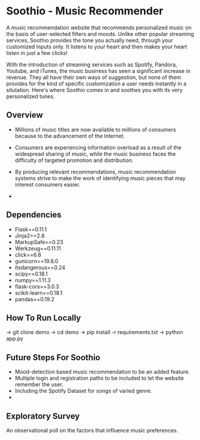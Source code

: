 # Soothio - Music Recommender

A music recommendation website that recommends personalized music on the basis of user-selected filters and moods. Unlike other popular streaming services, Soothio provides the tone you actually need, through your customized inputs only. It listens to your heart and then makes your heart listen in just a few clicks!

With the introduction of streaming services such as Spotify, Pandora, Youtube, and iTunes, the music business has seen a significant increase in revenue. They all have their own ways of suggestion, but none of them provides for the kind of specific customization a user needs instantly in a situtation. Here's where Soothio comes in and soothes you with its very personalized tunes.

## Overview

* Millions of music titles are now available to millions of consumers because to the advancement of the Internet.

* Consumers are experiencing information overload as a result of the widespread sharing of music, while the music business faces the difficulty of targeted promotion and distribution.

* By producing relevant recommendations, music recommendation systems strive to make the work of identifying music pieces that may interest consumers easier.
* 
## Dependencies

* Flask==0.11.1
* Jinja2==2.8
* MarkupSafe==0.23
* Werkzeug==0.11.11
* click==6.6
* gunicorn==19.6.0
* itsdangerous==0.24
* scipy==0.18.1
* numpy==1.11.3
* flask-cors==3.0.3
* scikit-learn==0.18.1
* pandas==0.19.2

## How To Run Locally

-> git clone  demo
-> cd demo
-> pip install -r requirements.txt
-> python app.py

## Future Steps For Soothio

* Mood-detection based music recommendation to be an added feature.
* Multiple login and registration paths to be included to let the website remember the user.
* Including the Spotify Dataset for songs of varied genre.
* 
## Exploratory Survey

An observational poll on the factors that influence music preferences.
